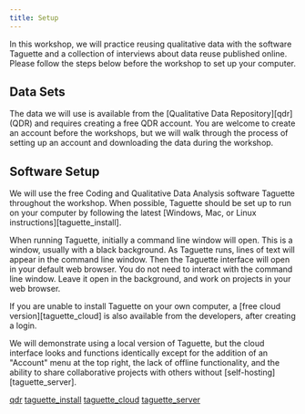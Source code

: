 ```yaml
---
title: Setup
---
```


In this workshop, we will practice reusing qualitative data with the software
Taguette and a collection of interviews about data reuse published online.
Please follow the steps below before the workshop to set up your computer.

## Data Sets

The data we will use is available from the [Qualitative Data Repository][qdr] 
(QDR) and requires creating a free QDR account.
You are welcome to create an account before the workshops, but we will walk 
through the process of setting up an account and downloading the data during 
the workshop.

## Software Setup

We will use the free Coding and Qualitative Data Analysis software Taguette
throughout the workshop.
When possible, Taguette should be set up to run on your computer by following 
the latest [Windows, Mac, or Linux instructions][taguette_install].

When running Taguette, initially a command line window will open. 
This is a window, usually with a black background. 
As Taguette runs, lines of text will appear in the command line window. 
Then the Taguette interface will open in your default web browser. 
You do not need to interact with the command line window. 
Leave it open in the background, and work on projects in your web browser.

If you are unable to install Taguette on your own computer, 
a [free cloud version][taguette_cloud] is also available from the developers,
after creating a login.

We will demonstrate using a local version of Taguette, 
but the cloud interface looks and functions identically except for the addition
of an "Account" menu at the top right, the lack of offline functionality, 
and the ability to share collaborative projects with others without 
[self-hosting][taguette_server].



[qdr](https://qdr.syr.edu/)
[taguette_install](https://www.taguette.org/install.html)
[taguette_cloud](https://app.taguette.org/)
[taguette_server](https://www.taguette.org/self-host.html)
